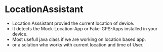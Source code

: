 # LocationAssistant

- Location Asssistant provied the current location of device.
- It detects the Mock-Location-App or Fake-GPS-Apps installed in your device.
- Most usefull java class if we are working on location based app.
- or a solution who works with current location and time of User.
